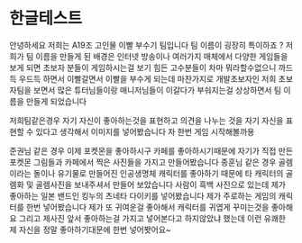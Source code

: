 # 한글테스트
안녕하세요 저희는 A19조 고인물 이빨 부수기 팀입니다
팀 이름이 굉장히 특이하죠 ? 저희가 팀 이름을 만들게 된 배경은
인터넷 방송이나 여러가지 매체에서 다양한 게임들을 보게 되면
초보자 분들이 게임하시는걸 보기 힘든 고수분들이
차마 뭐라할수없으니 까드득 우드득 하면서 이빨갈면서 이빨을 부수게 되는데
마찬가지로 개발초보자인 저희 초보자팀을 보면서
많은 튜터님들이랑 매니저님들이 이갈다가 부숴지는걸 상상하면서 팀 이름을 만들게 되었습니다


저희팀같은경우 자기 자신이 좋아하는것을 표현하고
의견을 나누는 것을 자기 자신을 표현할 수 있다고 생각해서 이미지를 넣어봤습니다
자 한번 게임 시작해볼까용

준권님 같은 경우 이제 포켓몬을 좋아하시구 카페를 좋아하시기때문에 
자기가 직접 만든 포켓몬 그림들과 카페에서 찍은 사진들을 가지고 만들어봤습니다
종훈님 같은 경우 골렘이라는 돌이나 유기물로 만들어진 인공생명체 캐릭터를 좋아하기 때문에 
타 캐릭터의 골렘화 및 골렘사진을 보내주셔서 만들어 보았습니다
사람이 흑백 사진으로 있는데 제가 좋아하는 일본 밴드인 킹누의 츠네타 다이키를 넣어봤습니다
제가 주로하는 게임의 캐릭터를 한번 넣어봤습니다 제가 또 귀여운걸 좋아해서
캐릭터를 귀엽게 꾸미는것을 좋아해요
그리고 제사진 앞서 좋아하는걸 가지고 넣어본다고 하지않았냐 했는데 
이런 유쾌한 제 자신을 정말 좋아하기대문에 한번 넣어봣어요~ 
